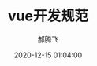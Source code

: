 ---
title: vue开发规范
author: 郝腾飞
description: vue开发规范
date: 2020-12-15 01:04:00
sidebar: 'auto'
categories:
 - 开发规范
tags:
 - h5
 - vue
 - 开发规范
publish: true
---